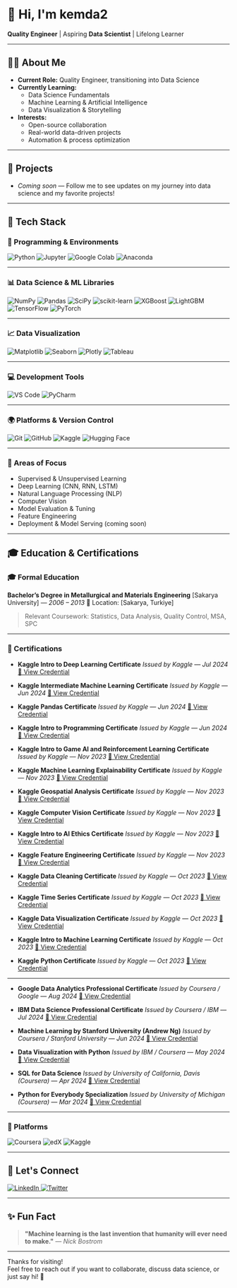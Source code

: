 # 👋 Hi, I'm kemda2

**Quality Engineer** | Aspiring **Data Scientist** | Lifelong Learner

---

## 👨‍💻 About Me

- **Current Role:** Quality Engineer, transitioning into Data Science
- **Currently Learning:**  
  - Data Science Fundamentals  
  - Machine Learning & Artificial Intelligence  
  - Data Visualization & Storytelling
- **Interests:**  
  - Open-source collaboration  
  - Real-world data-driven projects  
  - Automation & process optimization

---

## 🚀 Projects

- _Coming soon_ — Follow me to see updates on my journey into data science and my favorite projects!

---

## 🧰 Tech Stack

### 🐍 Programming & Environments

![Python](https://img.shields.io/badge/Python-3776AB?style=flat\&logo=python\&logoColor=white)
![Jupyter](https://img.shields.io/badge/Jupyter-F37626?style=flat\&logo=jupyter\&logoColor=white)
![Google Colab](https://img.shields.io/badge/Google_Colab-F9AB00?style=flat\&logo=google-colab\&logoColor=white)
![Anaconda](https://img.shields.io/badge/Anaconda-44A833?style=flat\&logo=anaconda\&logoColor=white)

---

### 📊 Data Science & ML Libraries

![NumPy](https://img.shields.io/badge/NumPy-013243?style=flat\&logo=numpy\&logoColor=white)
![Pandas](https://img.shields.io/badge/Pandas-150458?style=flat\&logo=pandas\&logoColor=white)
![SciPy](https://img.shields.io/badge/SciPy-8CAAE6?style=flat\&logo=scipy\&logoColor=white)
![scikit-learn](https://img.shields.io/badge/scikit--learn-F7931E?style=flat\&logo=scikit-learn\&logoColor=white)
![XGBoost](https://img.shields.io/badge/XGBoost-EC4E18?style=flat\&logoColor=white)
![LightGBM](https://img.shields.io/badge/LightGBM-8BC34A?style=flat\&logoColor=white)
![TensorFlow](https://img.shields.io/badge/TensorFlow-FF6F00?style=flat\&logo=tensorflow\&logoColor=white)
![PyTorch](https://img.shields.io/badge/PyTorch-EE4C2C?style=flat\&logo=pytorch\&logoColor=white)

---

### 📈 Data Visualization

![Matplotlib](https://img.shields.io/badge/Matplotlib-11557C?style=flat\&logo=matplotlib\&logoColor=white)
![Seaborn](https://img.shields.io/badge/Seaborn-2E8BC0?style=flat\&logoColor=white)
![Plotly](https://img.shields.io/badge/Plotly-3F4F75?style=flat\&logo=plotly\&logoColor=white)
![Tableau](https://img.shields.io/badge/Tableau-E97627?style=flat\&logo=tableau\&logoColor=white)

---

### 💻 Development Tools

![VS Code](https://img.shields.io/badge/VSCode-007ACC?style=flat\&logo=visual-studio-code\&logoColor=white)
![PyCharm](https://img.shields.io/badge/PyCharm-000000?style=flat\&logo=pycharm\&logoColor=white)

---

### 🌍 Platforms & Version Control

![Git](https://img.shields.io/badge/Git-F05032?style=flat\&logo=git\&logoColor=white)
![GitHub](https://img.shields.io/badge/GitHub-181717?style=flat\&logo=github\&logoColor=white)
![Kaggle](https://img.shields.io/badge/Kaggle-20BEFF?style=flat\&logo=kaggle\&logoColor=white)
![Hugging Face](https://img.shields.io/badge/HuggingFace-FCC624?style=flat\&logo=huggingface\&logoColor=black)

---

### 🧠 Areas of Focus

* Supervised & Unsupervised Learning
* Deep Learning (CNN, RNN, LSTM)
* Natural Language Processing (NLP)
* Computer Vision
* Model Evaluation & Tuning
* Feature Engineering
* Deployment & Model Serving (coming soon)

---

## 🎓 Education & Certifications

### 🎓 Formal Education

**Bachelor’s Degree in Metallurgical and Materials Engineering**
\[Sakarya University] — *2006 – 2013*
📍 Location: \[Sakarya, Turkiye]

> Relevant Coursework: Statistics, Data Analysis, Quality Control, MSA, SPC 

---

### 🏅 Certifications

* **Kaggle Intro to Deep Learning Certificate**
  *Issued by Kaggle* — *Jul 2024*
  [🔗 View Credential](https://www.kaggle.com/learn/certification/kemalmusabdayioglu/intro-to-deep-learning)

* **Kaggle Intermediate Machine Learning Certificate**
  *Issued by Kaggle* — *Jun 2024*
  [🔗 View Credential](https://www.kaggle.com/learn/certification/kemalmusabdayioglu/intermediate-machine-learning)

* **Kaggle Pandas Certificate**
  *Issued by Kaggle* — *Jun 2024*
  [🔗 View Credential](https://www.kaggle.com/learn/certification/kemalmusabdayioglu/pandas)

* **Kaggle Intro to Programming Certificate**
  *Issued by Kaggle* — *Jun 2024*
  [🔗 View Credential](https://www.kaggle.com/learn/certification/kemalmusabdayioglu/intro-to-programming)

* **Kaggle Intro to Game AI and Reinforcement Learning Certificate**
  *Issued by Kaggle* — *Nov 2023*
  [🔗 View Credential](https://www.kaggle.com/learn/certification/kemalmusabdayioglu/intro-to-game-ai-and-reinforcement-learning)

* **Kaggle Machine Learning Explainability Certificate**
  *Issued by Kaggle* — *Nov 2023*
  [🔗 View Credential](https://www.kaggle.com/learn/certification/kemalmusabdayioglu/machine-learning-explainability)

* **Kaggle Geospatial Analysis Certificate**
  *Issued by Kaggle* — *Nov 2023*
  [🔗 View Credential](https://www.kaggle.com/learn/certification/kemalmusabdayioglu/geospatial-analysis)

* **Kaggle Computer Vision Certificate**
  *Issued by Kaggle* — *Nov 2023*
  [🔗 View Credential](https://www.kaggle.com/learn/certification/kemalmusabdayioglu/computer-vision)

* **Kaggle Intro to AI Ethics Certificate**
  *Issued by Kaggle* — *Nov 2023*
  [🔗 View Credential](https://www.kaggle.com/learn/certification/kemalmusabdayioglu/intro-to-ai-ethics)

* **Kaggle Feature Engineering Certificate**
  *Issued by Kaggle* — *Nov 2023*
  [🔗 View Credential](https://www.kaggle.com/learn/certification/kemalmusabdayioglu/feature-engineering)

* **Kaggle Data Cleaning Certificate**
  *Issued by Kaggle* — *Oct 2023*
  [🔗 View Credential](https://www.kaggle.com/learn/certification/kemalmusabdayioglu/data-cleaning)

* **Kaggle Time Series Certificate**
  *Issued by Kaggle* — *Oct 2023*
  [🔗 View Credential](https://www.kaggle.com/learn/certification/kemalmusabdayioglu/time-series)

* **Kaggle Data Visualization Certificate**
  *Issued by Kaggle* — *Oct 2023*
  [🔗 View Credential](https://www.kaggle.com/learn/certification/kemalmusabdayioglu/data-visualization)

* **Kaggle Intro to Machine Learning Certificate**
  *Issued by Kaggle* — *Oct 2023*
  [🔗 View Credential](https://www.kaggle.com/learn/certification/kemalmusabdayioglu/intro-to-machine-learning)

* **Kaggle Python Certificate**
  *Issued by Kaggle* — *Oct 2023*
  [🔗 View Credential](https://www.kaggle.com/learn/certification/kemalmusabdayioglu/python)


---

* **Google Data Analytics Professional Certificate**
  *Issued by Coursera / Google* — *Aug 2024*
  [🔗 View Credential](https://www.coursera.org/account/accomplishments/certificate/XXXX)

* **IBM Data Science Professional Certificate**
  *Issued by Coursera / IBM* — *Jul 2024*
  [🔗 View Credential](https://www.coursera.org/account/accomplishments/certificate/XXXX)

* **Machine Learning by Stanford University (Andrew Ng)**
  *Issued by Coursera / Stanford University* — *Jun 2024*
  [🔗 View Credential](https://www.coursera.org/account/accomplishments/certificate/XXXX)

* **Data Visualization with Python**
  *Issued by IBM / Coursera* — *May 2024*
  [🔗 View Credential](https://www.coursera.org/account/accomplishments/certificate/XXXX)

* **SQL for Data Science**
  *Issued by University of California, Davis (Coursera)* — *Apr 2024*
  [🔗 View Credential](https://www.coursera.org/account/accomplishments/certificate/XXXX)

* **Python for Everybody Specialization**
  *Issued by University of Michigan (Coursera)* — *Mar 2024*
  [🔗 View Credential](https://www.coursera.org/account/accomplishments/certificate/XXXX)

---

### 📘 Platforms

![Coursera](https://img.shields.io/badge/Coursera-0056D2?style=flat\&logo=coursera\&logoColor=white)
![edX](https://img.shields.io/badge/edX-02262B?style=flat\&logo=edx\&logoColor=white)
![Kaggle](https://img.shields.io/badge/Kaggle-20BEFF?style=flat\&logo=kaggle\&logoColor=white)

---

## 🤝 Let's Connect

<a href="https://www.linkedin.com/in/kemda2" target="blank">
  <img src="https://img.shields.io/badge/LinkedIn-blue?logo=linkedin&logoColor=white" alt="LinkedIn" />
</a>

<a href="https://twitter.com/kemda2" target="blank">
  <img src="https://img.shields.io/badge/Twitter-1DA1F2?logo=twitter&logoColor=white" alt="Twitter" />
</a>

---

## ✨ Fun Fact

> **"Machine learning is the last invention that humanity will ever need to make."**
> — *Nick Bostrom*

---

Thanks for visiting!  
Feel free to reach out if you want to collaborate, discuss data science, or just say hi! 🚀
